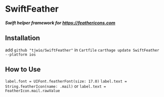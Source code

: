 # SwiftFeather

##### Swift helper framework for https://feathericons.com

## Installation
add `github "tjwio/SwiftFeather"` in `Cartfile`
`carthage update SwiftFeather --platform ios`

## How to Use
`label.font = UIFont.featherFont(size: 17.0)`
`label.text = String.featherIcon(name: .mail)`
or
`label.text = FeatherIcon.mail.rawValue`
